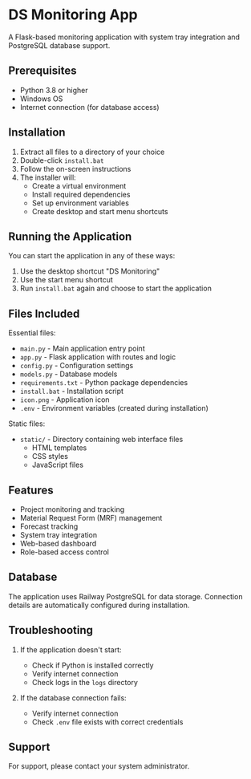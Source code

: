 # DS Monitoring App

A Flask-based monitoring application with system tray integration and PostgreSQL database support.

## Prerequisites

- Python 3.8 or higher
- Windows OS
- Internet connection (for database access)

## Installation

1. Extract all files to a directory of your choice
2. Double-click `install.bat`
3. Follow the on-screen instructions
4. The installer will:
   - Create a virtual environment
   - Install required dependencies
   - Set up environment variables
   - Create desktop and start menu shortcuts

## Running the Application

You can start the application in any of these ways:
1. Use the desktop shortcut "DS Monitoring"
2. Use the start menu shortcut
3. Run `install.bat` again and choose to start the application

## Files Included

Essential files:
- `main.py` - Main application entry point
- `app.py` - Flask application with routes and logic
- `config.py` - Configuration settings
- `models.py` - Database models
- `requirements.txt` - Python package dependencies
- `install.bat` - Installation script
- `icon.png` - Application icon
- `.env` - Environment variables (created during installation)

Static files:
- `static/` - Directory containing web interface files
  - HTML templates
  - CSS styles
  - JavaScript files

## Features

- Project monitoring and tracking
- Material Request Form (MRF) management
- Forecast tracking
- System tray integration
- Web-based dashboard
- Role-based access control

## Database

The application uses Railway PostgreSQL for data storage. Connection details are automatically configured during installation.

## Troubleshooting

1. If the application doesn't start:
   - Check if Python is installed correctly
   - Verify internet connection
   - Check logs in the `logs` directory

2. If the database connection fails:
   - Verify internet connection
   - Check `.env` file exists with correct credentials

## Support

For support, please contact your system administrator. 